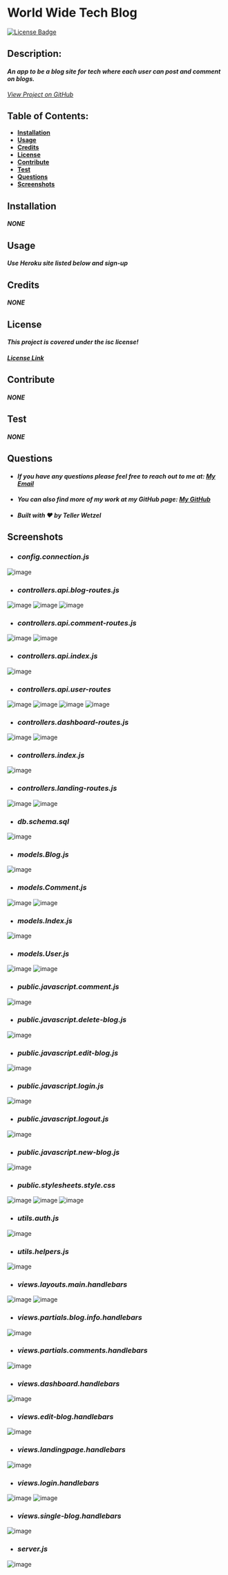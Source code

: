 # World Wide Tech Blog

[![License Badge](https://img.shields.io/badge/license-ISC-blue.svg)](#license)

## Description:

#### _An app to be a blog site for tech where each user can post and comment on blogs._

_[View Project on GitHub](https://github.com/teller35/world-wide-tech-blog)_

## Table of Contents:

- [**Installation**](#installation)
- [**Usage**](#usage)
- [**Credits**](#credits)
- [**License**](#license)
- [**Contribute**](#contribute)
- [**Test**](#test)
- [**Questions**](#questions)
- [**Screenshots**](#screenshots)

## Installation

#### _NONE_

## Usage

#### _Use Heroku site listed below and sign-up_

## Credits

#### _NONE_

## License

#### _This project is covered under the isc license!_

#### _[License Link](https://choosealicense.com/licenses/isc)_

## Contribute

#### _NONE_

## Test

#### _NONE_

## Questions

- #### _If you have any questions please feel free to reach out to me at: <a href='mailto:tellerwetzel@yahoo.com'></i>My Email</a>_
- #### _You can also find more of my work at my GitHub page: [My GitHub](https://github.com/teller35)_
- #### _Built with ❤️ by Teller Wetzel_

## Screenshots
- ### _config.connection.js_
![image](https://user-images.githubusercontent.com/79383305/122277163-d0eaba80-cea2-11eb-940e-28390828da83.png)
- ### _controllers.api.blog-routes.js_
![image](https://user-images.githubusercontent.com/79383305/122277453-245d0880-cea3-11eb-8fd9-876afae17fe8.png)
![image](https://user-images.githubusercontent.com/79383305/122277472-2a52e980-cea3-11eb-89a5-87c08b9080b7.png)
![image](https://user-images.githubusercontent.com/79383305/122277506-363eab80-cea3-11eb-8a9d-45f56c715293.png)
- ### _controllers.api.comment-routes.js_
![image](https://user-images.githubusercontent.com/79383305/122277608-50788980-cea3-11eb-8d61-0eab19a10748.png)
![image](https://user-images.githubusercontent.com/79383305/122277630-553d3d80-cea3-11eb-828a-76286df4aa6b.png)
- ### _controllers.api.index.js_
![image](https://user-images.githubusercontent.com/79383305/122277682-638b5980-cea3-11eb-8102-2094b7c37b6e.png)
- ### _controllers.api.user-routes_
![image](https://user-images.githubusercontent.com/79383305/122277725-700fb200-cea3-11eb-9131-31c6d74beb54.png)
![image](https://user-images.githubusercontent.com/79383305/122277732-74d46600-cea3-11eb-9662-1ad16fd6fa46.png)
![image](https://user-images.githubusercontent.com/79383305/122277758-7a31b080-cea3-11eb-8a2a-46d7430c6d18.png)
![image](https://user-images.githubusercontent.com/79383305/122277785-80279180-cea3-11eb-8f70-26a074947b14.png)
- ### _controllers.dashboard-routes.js_
![image](https://user-images.githubusercontent.com/79383305/122277955-b2d18a00-cea3-11eb-83be-bc464a2c1f34.png)
![image](https://user-images.githubusercontent.com/79383305/122277976-b7963e00-cea3-11eb-99eb-430a6a9c30af.png)
- ### _controllers.index.js_
![image](https://user-images.githubusercontent.com/79383305/122278053-c7ae1d80-cea3-11eb-8197-53d011f10ad7.png)
- ### _controllers.landing-routes.js_
![image](https://user-images.githubusercontent.com/79383305/122278093-d1d01c00-cea3-11eb-8a63-7c03902446f6.png)
![image](https://user-images.githubusercontent.com/79383305/122278130-d72d6680-cea3-11eb-8f68-2a367c466744.png)
- ### _db.schema.sql_
![image](https://user-images.githubusercontent.com/79383305/122278272-f6c48f00-cea3-11eb-8b1d-d3462a4a9f15.png)
- ### _models.Blog.js_
![image](https://user-images.githubusercontent.com/79383305/122278486-2bd0e180-cea4-11eb-82aa-3911dd21d4e9.png)
- ### _models.Comment.js_
![image](https://user-images.githubusercontent.com/79383305/122278577-4905b000-cea4-11eb-8ca8-85b0b24637bf.png)
![image](https://user-images.githubusercontent.com/79383305/122278592-4dca6400-cea4-11eb-8344-1240d265b6c7.png)
- ### _models.Index.js_
![image](https://user-images.githubusercontent.com/79383305/122278619-57ec6280-cea4-11eb-9c0d-ce9cbc31c9ff.png)
- ### _models.User.js_
![image](https://user-images.githubusercontent.com/79383305/122278661-62a6f780-cea4-11eb-9233-78d054d56561.png)
![image](https://user-images.githubusercontent.com/79383305/122278679-66d31500-cea4-11eb-8d31-b75f25352c9d.png)
- ### _public.javascript.comment.js_
![image](https://user-images.githubusercontent.com/79383305/122278988-c92c1580-cea4-11eb-8f3a-c0c16bca16c4.png)
- ### _public.javascript.delete-blog.js_
![image](https://user-images.githubusercontent.com/79383305/122279032-d517d780-cea4-11eb-859d-fe2276c5e252.png)
- ### _public.javascript.edit-blog.js_
![image](https://user-images.githubusercontent.com/79383305/122279082-e660e400-cea4-11eb-9974-5f5160663933.png)
- ### _public.javascript.login.js_
![image](https://user-images.githubusercontent.com/79383305/122279128-f5479680-cea4-11eb-811b-65281ec5acd5.png)
- ### _public.javascript.logout.js_
![image](https://user-images.githubusercontent.com/79383305/122279175-ff699500-cea4-11eb-824b-dca0c36b78d6.png)
- ### _public.javascript.new-blog.js_
![image](https://user-images.githubusercontent.com/79383305/122279209-08f2fd00-cea5-11eb-82ca-beaa27c71d14.png)
- ### _public.stylesheets.style.css_
![image](https://user-images.githubusercontent.com/79383305/122279323-26c06200-cea5-11eb-857a-6ee53d0aa255.png)
![image](https://user-images.githubusercontent.com/79383305/122279343-2cb64300-cea5-11eb-9fbf-64b4c33905a2.png)
![image](https://user-images.githubusercontent.com/79383305/122279365-317af700-cea5-11eb-8e32-17cc835a8b26.png)
- ### _utils.auth.js_
![image](https://user-images.githubusercontent.com/79383305/122279526-5f603b80-cea5-11eb-8546-6b3b4e5e9ced.png)
- ### _utils.helpers.js_
![image](https://user-images.githubusercontent.com/79383305/122279561-68e9a380-cea5-11eb-98d7-9e96c29cc518.png)
- ### _views.layouts.main.handlebars_
![image](https://user-images.githubusercontent.com/79383305/122280104-10ff6c80-cea6-11eb-9a73-11467da222c8.png)
![image](https://user-images.githubusercontent.com/79383305/122280133-1957a780-cea6-11eb-973c-137162bde20e.png)
- ### _views.partials.blog.info.handlebars_
![image](https://user-images.githubusercontent.com/79383305/122280166-26749680-cea6-11eb-8aaa-dd7917dd23cb.png)
- ### _views.partials.comments.handlebars_
![image](https://user-images.githubusercontent.com/79383305/122280189-2ffdfe80-cea6-11eb-9697-a73477b3ca77.png)
- ### _views.dashboard.handlebars_
![image](https://user-images.githubusercontent.com/79383305/122280231-3b512a00-cea6-11eb-8262-21c8050e8326.png)
- ### _views.edit-blog.handlebars_
![image](https://user-images.githubusercontent.com/79383305/122280273-4441fb80-cea6-11eb-9784-b02a69c7079e.png)
- ### _views.landingpage.handlebars_
![image](https://user-images.githubusercontent.com/79383305/122280311-4e63fa00-cea6-11eb-968e-82166a5f0bb0.png)
- ### _views.login.handlebars_
![image](https://user-images.githubusercontent.com/79383305/122280357-57ed6200-cea6-11eb-8c1a-9f0322d15a68.png)
![image](https://user-images.githubusercontent.com/79383305/122280372-5cb21600-cea6-11eb-8809-4fb78c80cf27.png)
- ### _views.single-blog.handlebars_
![image](https://user-images.githubusercontent.com/79383305/122280450-705d7c80-cea6-11eb-84e3-6fe5ded4953b.png)
- ### _server.js_
![image](https://user-images.githubusercontent.com/79383305/122280640-a438a200-cea6-11eb-89c2-de1d2406fb79.png)
